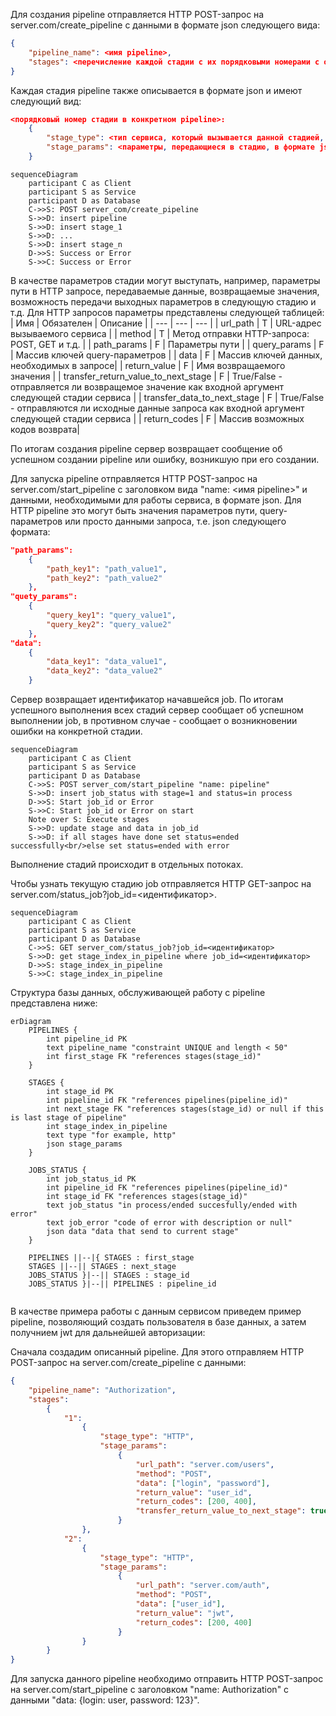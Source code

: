 Для создания pipeline отправляется HTTP POST-запрос на server.com/create_pipeline с данными в формате json следующего вида:
```json
{
    "pipeline_name": <имя pipeline>,
    "stages": <перечисление каждой стадии с их порядковыми номерами с описанием каждой из них в формате json>
}
```

Каждая стадия pipeline также описывается в формате json и имеют следующий вид:
```json
<порядковый номер стадии в конкретном pipeline>:
    {
        "stage_type": <тип сервиса, который вызывается данной стадией, например, http. Возможные варианты типов описаны ниже>,
        "stage_params": <параметры, передающиеся в стадию, в формате json>
    }
```

```mermaid
sequenceDiagram
    participant C as Client
    participant S as Service
    participant D as Database
    C->>S: POST server_com/create_pipeline
    S->>D: insert pipeline
    S->>D: insert stage_1
    S->>D: ...
    S->>D: insert stage_n
    D->>S: Success or Error
    S->>C: Success or Error
```

В качестве параметров стадии могут выступать, например, параметры пути в HTTP запросе, передаваемые данные, возвращаемые значения, возможность передачи выходных параметров в следующую стадию и т.д. Для HTTP запросов параметры представлены следующей таблицей:
| Имя | Обязателен | Описание |
| --- | --- | --- |
| url_path | T | URL-адрес вызываемого сервиса |
| method | T | Метод отправки HTTP-запроса: POST, GET и т.д. |
| path_params | F | Параметры пути |
| query_params | F | Массив ключей query-параметров |
| data | F | Массив ключей данных, необходимых в запросе|
| return_value | F | Имя возвращаемого значения |
| transfer_return_value_to_next_stage | F | True/False - отправляется ли возвращемое значение как входной аргумент следующей стадии сервиса |
| transfer_data_to_next_stage | F | True/False - отправляются ли исходные данные запроса как входной аргумент следующей стадии сервиса |
| return_codes | F | Массив возможных кодов возврата|

По итогам создания pipeline сервер возвращает сообщение об успешном создании pipeline или ошибку, возникшую при его создании.

Для запуска pipeline отправляется HTTP POST-запрос на server.com/start_pipeline с заголовком вида "name: <имя pipeline>" и данными, необходимыми для работы сервиса, в формате json. Для HTTP pipeline это могут быть значения параметров пути, query-параметров или просто данными запроса, т.е. json следующего формата:
```json
"path_params":
    {
        "path_key1": "path_value1",
        "path_key2": "path_value2"
    },
"quety_params":
    {
        "query_key1": "query_value1",
        "query_key2": "query_value2"
    },
"data":
    {
        "data_key1": "data_value1",
        "data_key2": "data_value2"
    }
```

Сервер возвращает идентификатор начавшейся job. По итогам успешного выполнения всех стадий сервер сообщает об успешном выполнении job, в противном случае - сообщает о возникновении ошибки на конкретной стадии.

```mermaid
sequenceDiagram
    participant C as Client
    participant S as Service
    participant D as Database
    C->>S: POST server_com/start_pipeline "name: pipeline"
    S->>D: insert job_status with stage=1 and status=in process
    D->>S: Start job_id or Error
    S->>C: Start job_id or Error on start
    Note over S: Execute stages
    S->>D: update stage and data in job_id
    S->>D: if all stages have done set status=ended successfully<br/>else set status=ended with error
```

Выполнение стадий происходит в отдельных потоках.

Чтобы узнать текущую стадию job отправляется HTTP GET-запрос на server.com/status_job?job_id=<идентификатор>.

```mermaid
sequenceDiagram
    participant C as Client
    participant S as Service
    participant D as Database
    C->>S: GET server_com/status_job?job_id=<идентификатор>
    S->>D: get stage_index_in_pipeline where job_id=<идентификатор>
    D->>S: stage_index_in_pipeline
    S->>C: stage_index_in_pipeline
```

Структура базы данных, обслуживающей работу с pipeline представлена ниже:

```mermaid
erDiagram
    PIPELINES {
        int pipeline_id PK
        text pipeline_name "constraint UNIQUE and length < 50"
        int first_stage FK "references stages(stage_id)"
    }
    
    STAGES {
        int stage_id PK
        int pipeline_id FK "references pipelines(pipeline_id)"
        int next_stage FK "references stages(stage_id) or null if this is last stage of pipeline"
        int stage_index_in_pipeline
        text type "for example, http"
        json stage_params 
    }

    JOBS_STATUS {
        int job_status_id PK
        int pipeline_id FK "references pipelines(pipeline_id)"
        int stage_id FK "references stages(stage_id)"
        text job_status "in process/ended succesfully/ended with error"
        text job_error "code of error with description or null"
        json data "data that send to current stage"
    }

    PIPELINES ||--|{ STAGES : first_stage
    STAGES ||--|| STAGES : next_stage
    JOBS_STATUS }|--|| STAGES : stage_id
    JOBS_STATUS }|--|| PIPELINES : pipeline_id
    
```
В качестве примера работы с данным сервисом приведем пример pipeline, позволяющий создать пользователя в базе данных, а затем получнием jwt для дальнейшей авторизации:

Сначала создадим описанный pipeline. Для этого отправляем HTTP POST-запрос на server.com/create_pipeline с данными:
```json
{
    "pipeline_name": "Authorization",
    "stages": 
        {
            "1":
                {
                    "stage_type": "HTTP",
                    "stage_params": 
                        {
                            "url_path": "server.com/users",
                            "method": "POST",
                            "data": ["login", "password"],
                            "return_value": "user_id",
                            "return_codes": [200, 400],
                            "transfer_return_value_to_next_stage": true
                        }
                },
            "2":
                {
                    "stage_type": "HTTP",
                    "stage_params": 
                        {
                            "url_path": "server.com/auth",
                            "method": "POST",
                            "data": ["user_id"],
                            "return_value": "jwt",
                            "return_codes": [200, 400]
                        }
                }
        }
}
```

Для запуска данного pipeline необходимо отправить HTTP POST-запрос на server.com/start_pipeline с заголовком "name: Authorization" с данными "data: {login: user, password: 123}".
